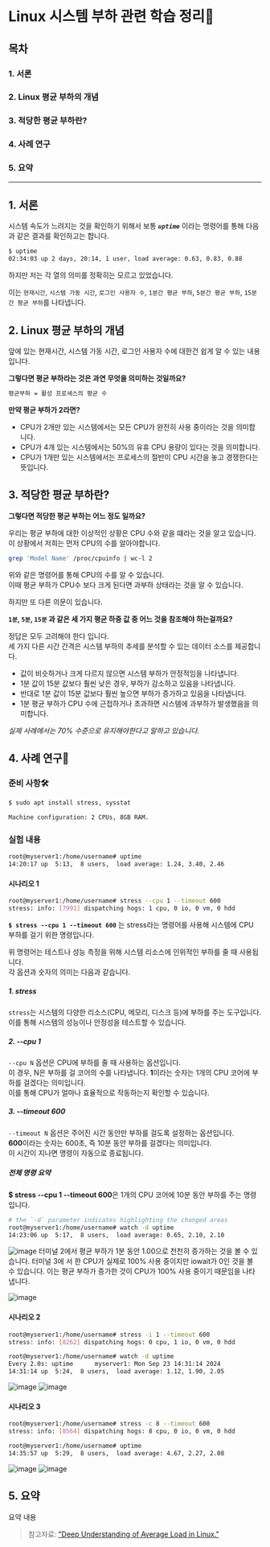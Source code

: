 # Linux 시스템 부하 관련 학습 정리👀

## 목차
### 1. 서론
### 2. Linux 평균 부하의 개념
### 3. 적당한 평균 부하란?
### 4. 사례 연구
### 5. 요약

---

## 1. 서론

시스템 속도가 느려지는 것을 확인하기 위해서 보통 ***`uptime`*** 이라는 명령어를 통해 다음과 같은 결과를 확인하고는 합니다.

```bash
$ uptime
02:34:03 up 2 days, 20:14, 1 user, load average: 0.63, 0.83, 0.88
```

하지만 저는 각 열의 의미를 정확히는 모르고 있었습니다.

이는 `현재시간`, `시스템 가동 시간`, `로그인 사용자 수`, `1분간 평균 부하`, `5분간 평균 부하`, `15분간 평균 부하`를 나타냅니다.

## 2. Linux 평균 부하의 개념

앞에 있는 현재시간, 시스템 가동 시간, 로그인 사용자 수에 대한건 쉽게 알 수 있는 내용입니다.

**그렇다면 평균 부하라는 것은 과연 무엇을 의미하는 것일까요?**

```bash
평균부하 = 활성 프로세스의 평균 수
```

**만약 평균 부하가 2라면?**

- CPU가 2개만 있는 시스템에서는 모든 CPU가 완전히 사용 중이라는 것을 의미합니다.
- CPU가 4개 있는 시스템에서는 50%의 유휴 CPU 용량이 있다는 것을 의미합니다.
- CPU가 1개만 있는 시스템에서는 프로세스의 절반이 CPU 시간을 놓고 경쟁한다는 뜻입니다.


## 3. 적당한 평균 부하란?

**그렇다면 적당한 평균 부하는 어느 정도 일까요?**

우리는 평균 부하에 대한 이상적인 상황은 CPU 수와 같을 떄라는 것을 알고 있습니다.  
이 상황에서 저희는 먼저 CPU의 수를 알아야합니다.

```bash
grep 'Model Name' /proc/cpuinfo | wc-l 2
```

위와 같은 명령어를 통해 CPU의 수를 알 수 있습니다.  
이때 평균 부하가 CPU수 보다 크게 된다면 과부하 상태라는 것을 알 수 있습니다.

하지만 또 다른 의문이 있습니다.  

**`1분`, `5분`, `15분` 과 같은 세 가지 평균 하중 값 중 어느 것을 참조해야 하는걸까요?**

정답은 모두 고려해야 한다 입니다.  
세 가지 다른 시간 간격은 시스템 부하의 추세를 분석할 수 있는 데이터 소스를 제공합니다.

- 값이 비슷하거나 크게 다르지 않으면 시스템 부하가 안정적임을 나타냅니다.  
- 1분 값이 15분 값보다 훨씬 낮은 경우, 부하가 감소하고 있음을 나타냅니다.  
- 반대로 1분 값이 15분 값보다 훨씬 높으면 부하가 증가하고 있음을 나타냅니다.  
- 1분 평균 부하가 CPU 수에 근접하거나 초과하면 시스템에 과부하가 발생했음을 의미합니다.

*실제 사례에서는 70% 수준으로 유지해야한다고 말하고 있습니다.*

## 4. 사례 연구🥽



### 준비 사항🛠
```bash
$ sudo apt install stress, sysstat
```
```bash
Machine configuration: 2 CPUs, 8GB RAM.
```


### 실험 내용
```bash
root@myserver1:/home/username# uptime
14:20:17 up  5:13,  8 users,  load average: 1.24, 3.40, 2.46
```

#### 시나리오 1
```bash
root@myserver1:/home/username# stress --cpu 1 --timeout 600
stress: info: [7991] dispatching hogs: 1 cpu, 0 io, 0 vm, 0 hdd
```

**`$ stress --cpu 1 --timeout 600`** 는 stress라는 명령어를 사용해 시스템에 CPU 부하를 걸기 위한 명령입니다.  

위 명령어는 테스트나 성능 측정을 위해 시스템 리소스에 인위적인 부하를 줄 때 사용됩니다.  
각 옵션과 숫자의 의미는 다음과 같습니다.


##### 1. stress
  `stress`는 시스템의 다양한 리소스(CPU, 메모리, 디스크 등)에 부하를 주는 도구입니다. 이를 통해 시스템의 성능이나 안정성을 테스트할 수 있습니다.
  
##### 2. --cpu 1
  `--cpu N` 옵션은 CPU에 부하를 줄 때 사용하는 옵션입니다.  
  이 경우, N은 부하를 걸 코어의 수를 나타냅니다.
  **1**이라는 숫자는 1개의 CPU 코어에 부하를 걸겠다는 의미입니다.  
  이를 통해 CPU가 얼마나 효율적으로 작동하는지 확인할 수 있습니다.
  
##### 3. --timeout 600
  `--timeout N` 옵션은 주어진 시간 동안만 부하를 걸도록 설정하는 옵션입니다.  
  **600**이라는 숫자는 600초, 즉 10분 동안 부하를 걸겠다는 의미입니다.  
  이 시간이 지나면 명령이 자동으로 종료됩니다.

##### 전체 명령 요약
  **$ stress --cpu 1 --timeout 600**은 1개의 CPU 코어에 10분 동안 부하를 주는 명령입니다.


```bash
# the `-d` parameter indicates highlighting the changed areas
root@myserver1:/home/username# watch -d uptime
14:23:06 up  5:17,  8 users,  load average: 0.65, 2.10, 2.10
```
![image](https://github.com/user-attachments/assets/286f4ca7-4791-4d8b-9f60-15dcd6f0d254)
터미널 2에서 평균 부하가 1분 동안 1.00으로 천천히 증가하는 것을 볼 수 있습니다. 터미널 3에
서 한 CPU가 실제로 100% 사용 중이지만 iowait가 0인 것을 볼 수 있습니다. 이는 평균 부하가
증가한 것이 CPU가 100% 사용 중이기 때문임을 나타냅니다.

![image](https://github.com/user-attachments/assets/f2adbeb6-6953-4ff8-a047-5bb3b6070c18)



#### 시나리오 2
```bash
root@myserver1:/home/username# stress -i 1 --timeout 600
stress: info: [8262] dispatching hogs: 0 cpu, 1 io, 0 vm, 0 hdd
```
```bash
root@myserver1:/home/username# watch -d uptime
Every 2.0s: uptime      myserver1: Mon Sep 23 14:31:14 2024
14:31:14 up  5:24,  8 users,  load average: 1.12, 1.90, 2.05
```
![image](https://github.com/user-attachments/assets/f641028e-6b22-4cf3-9d76-31b1babfbea9)
![image](https://github.com/user-attachments/assets/880fbd81-46a4-464d-bf5d-1045d446bcda)

#### 시나리오 3
```bash
root@myserver1:/home/username# stress -c 8 --timeout 600
stress: info: [8564] dispatching hogs: 8 cpu, 0 io, 0 vm, 0 hdd
```
```bash
root@myserver1:/home/username# uptime
14:35:57 up  5:29,  8 users,  load average: 4.67, 2.27, 2.08
```
![image](https://github.com/user-attachments/assets/418d31dd-cbfc-4676-b1c7-d904b32bd968)
![image](https://github.com/user-attachments/assets/d6dbffb3-4cbf-4902-9620-515657fa5d51)

## 5. 요약


요약 내용



> 참고자료: ["Deep Understanding of Average Load in Linux."](https://blog.devgenius.io/deep-understanding-of-average-load-in-linux-74822e1dbcb1)
